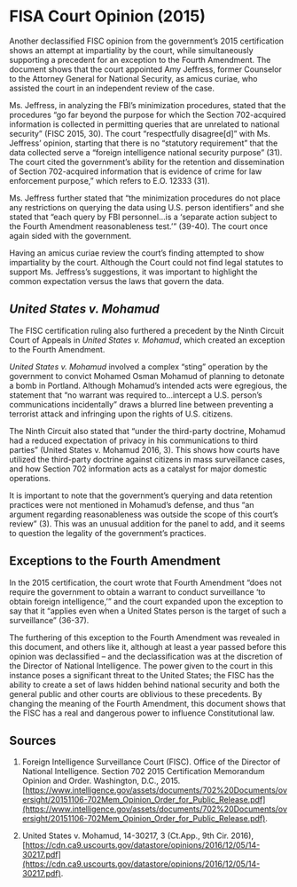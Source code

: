 # FISA Court Opinion (2015)
Another declassified FISC opinion from the government’s 2015 certification shows an attempt at impartiality by the court, while simultaneously supporting a precedent for an exception to the Fourth Amendment. The document shows that the court appointed Amy Jeffress, former Counselor to the Attorney General for National Security, as amicus curiae, who assisted the court in an independent review of the case. 

Ms. Jeffress, in analyzing the FBI’s minimization procedures, stated that the procedures “go far beyond the purpose for which the Section 702-acquired information is collected in permitting queries that are unrelated to national security” (FISC 2015, 30). The court “respectfully disagree[d]” with Ms. Jeffress’ opinion, starting that there is no “statutory requirement” that the data collected serve a “foreign intelligence national security purpose” (31). The court cited the government’s ability for the  retention and dissemination of Section 702-acquired information that is evidence of crime for law enforcement purpose,” which refers to E.O. 12333 (31). 

Ms. Jeffress further stated that “the minimization procedures do not place any restrictions on querying the data using U.S. person identifiers” and she stated that “each query by FBI personnel...is a ‘separate action subject to the Fourth Amendment reasonableness test.’” (39-40). The court once again sided with the government. 

Having an amicus curiae review the court’s finding attempted to show impartiality by the court. Although the Court could not find legal statutes to support Ms. Jeffress’s suggestions, it was important to highlight the common expectation versus the laws that govern the data. 

## *United States v. Mohamud*
The FISC certification ruling also furthered a precedent by the Ninth Circuit Court of Appeals in *United States v. Mohamud*, which created an exception to the Fourth Amendment. 

*United States v. Mohamud* involved a complex “sting” operation by the government to convict Mohamed Osman Mohamud of planning to detonate a bomb in Portland. Although Mohamud’s intended acts were egregious, the statement that “no warrant was required to...intercept a U.S. person’s communications incidentally” draws a blurred line between preventing a terrorist attack and infringing upon the rights of U.S. citizens. 

The Ninth Circuit also stated that “under the third-party doctrine, Mohamud had a reduced expectation of privacy in his communications to third parties” (United States v. Mohamud 2016, 3). This shows how courts have utilized the third-party doctrine against citizens in mass surveillance cases, and how Section 702 information acts as a catalyst for major domestic operations. 

It is important to note that the government’s querying and data retention practices were not mentioned in Mohamud’s defense, and thus “an argument regarding reasonableness was outside the scope of this court’s review” (3). This was an unusual addition for the panel to add, and it seems to question the legality of the government’s practices. 

## Exceptions to the Fourth Amendment
In the 2015 certification, the court wrote that Fourth Amendment “does not require the government to obtain a warrant to conduct surveillance ‘to obtain foreign intelligence,’” and the court expanded upon the exception to say that it “applies even when a United States person is the target of such a surveillance” (36-37). 

The furthering of this exception to the Fourth Amendment was revealed in this document, and others like it, although at least a year passed before this opinion was declassified – and the declassification was at the discretion of the Director of National Intelligence. The power given to the court in this instance poses a significant threat to the United States; the FISC has the ability to create a set of laws hidden behind national security and both the general public and other courts are oblivious to these precedents. By changing the meaning of the Fourth Amendment, this document shows that the FISC has a real and dangerous power to influence Constitutional law.

## Sources
1. Foreign Intelligence Surveillance Court (FISC). Office of the Director of National Intelligence. 
Section 702 2015 Certification Memorandum Opinion and Order. Washington, D.C., 2015. [https://www.intelligence.gov/assets/documents/702%20Documents/oversight/20151106-702Mem_Opinion_Order_for_Public_Release.pdf](https://www.intelligence.gov/assets/documents/702%20Documents/oversight/20151106-702Mem_Opinion_Order_for_Public_Release.pdf).

2. United States v. Mohamud, 14-30217, 3 (Ct.App., 9th Cir. 2016), [https://cdn.ca9.uscourts.gov/datastore/opinions/2016/12/05/14-30217.pdf](https://cdn.ca9.uscourts.gov/datastore/opinions/2016/12/05/14-30217.pdf).